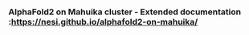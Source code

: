 ### AlphaFold2 on Mahuika cluster - Extended documentation :https://nesi.github.io/alphafold2-on-mahuika/
